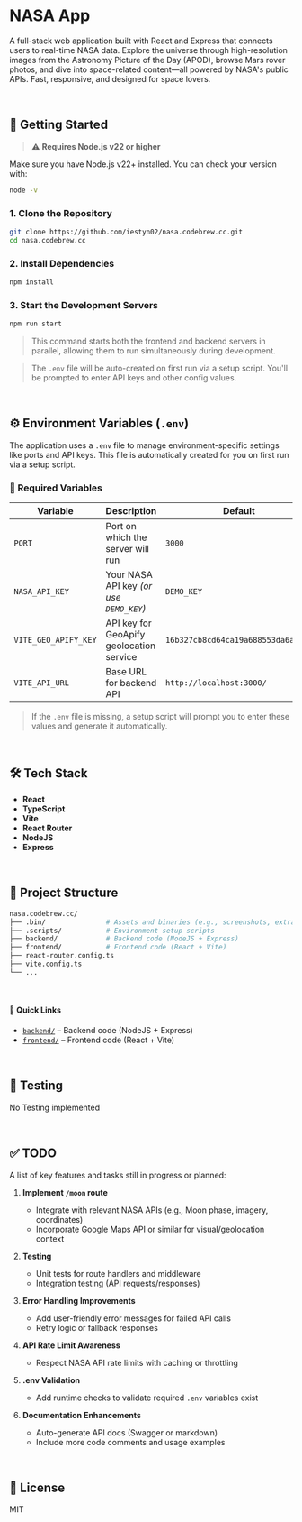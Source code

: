 # NASA App

A full-stack web application built with React and Express that connects users to real-time NASA data. Explore the universe through high-resolution images from the Astronomy Picture of the Day (APOD), browse Mars rover photos, and dive into space-related content—all powered by NASA's public APIs. Fast, responsive, and designed for space lovers.

&nbsp;

## 🚀 Getting Started

> ⚠️ **Requires Node.js v22 or higher**

Make sure you have Node.js v22+ installed. You can check your version with:

```bash
node -v
```

### 1. Clone the Repository

```bash
git clone https://github.com/iestyn02/nasa.codebrew.cc.git
cd nasa.codebrew.cc
```

### 2. Install Dependencies

```bash
npm install
```

### 3. Start the Development Servers

```bash
npm run start
```

> This command starts both the frontend and backend servers in parallel, allowing them to run simultaneously during development.

> The `.env` file will be auto-created on first run via a setup script. You'll be prompted to enter API keys and other config values.

&nbsp;

## ⚙️ Environment Variables (`.env`)

The application uses a `.env` file to manage environment-specific settings like ports and API keys. This file is automatically created for you on first run via a setup script.

### 🔑 Required Variables

| Variable              | Description                                         | Default                                      |
|-----------------------|-----------------------------------------------------|----------------------------------------------|
| `PORT`                | Port on which the server will run                   | `3000`                                       |
| `NASA_API_KEY`        | Your NASA API key *(or use `DEMO_KEY`)*             | `DEMO_KEY`                                   |
| `VITE_GEO_APIFY_KEY`  | API key for GeoApify geolocation service            | `16b327cb8cd64ca19a688553da6a6630`           |
| `VITE_API_URL`        | Base URL for backend API                            | `http://localhost:3000/`              |

> If the `.env` file is missing, a setup script will prompt you to enter these values and generate it automatically.



&nbsp;
## 🛠️ Tech Stack

- **React**
- **TypeScript**
- **Vite**
- **React Router**
- **NodeJS**
- **Express**

<!-- --- -->
&nbsp;

## 📂 Project Structure

```bash
nasa.codebrew.cc/
├── .bin/               # Assets and binaries (e.g., screenshots, extra docs)
├── .scripts/           # Environment setup scripts
├── backend/            # Backend code (NodeJS + Express)
├── frontend/           # Frontend code (React + Vite)
├── react-router.config.ts
├── vite.config.ts
└── ...
```

&nbsp;

#### 🔗 Quick Links

- [`backend/`](https://github.com/iestyn02/nasa.codebrew.cc/tree/main/backend) – Backend code (NodeJS + Express)
- [`frontend/`](https://github.com/iestyn02/nasa.codebrew.cc/tree/main/frontend) – Frontend code (React + Vite)

&nbsp;

## 🧪 Testing

No Testing implemented
<!-- ```bash
npm run test
``` -->

<!-- --- -->

<!-- ## 🐳 Docker

Build and run using Docker:

```bash
docker build -t nasa-app .
docker run -p 3000:3000 nasa-app
```

--- -->
&nbsp;

## ✅ TODO

A list of key features and tasks still in progress or planned:

1. **Implement `/moon` route**  
   - Integrate with relevant NASA APIs (e.g., Moon phase, imagery, coordinates)  
   - Incorporate Google Maps API or similar for visual/geolocation context

2. **Testing**  
   - Unit tests for route handlers and middleware  
   - Integration testing (API requests/responses)  

3. **Error Handling Improvements**  
   - Add user-friendly error messages for failed API calls  
   - Retry logic or fallback responses

4. **API Rate Limit Awareness**  
   - Respect NASA API rate limits with caching or throttling

5. **.env Validation**  
   - Add runtime checks to validate required `.env` variables exist

6. **Documentation Enhancements**  
   - Auto-generate API docs (Swagger or markdown)  
   - Include more code comments and usage examples

&nbsp;

## 📜 License

MIT
